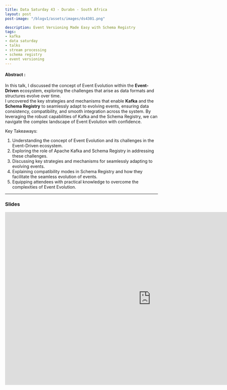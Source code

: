 ```yaml
---
title: Data Saturday 43 - Durabn - South Africa
layout: post
post-image: "/blogv1/assets/images/ds4301.png"

description: Event Versioning Made Easy with Schema Registry
tags:
- kafka
- data saturday
- talks
- stream processing
- schema registry
- event versioning
---
```


#### Abstract :
In this talk, I discussed the concept of Event Evolution within the **Event-Driven** ecosystem, exploring the challenges that arise as data formats and structures evolve over time.<br> 
I uncovered the key strategies and mechanisms that enable **Kafka** and the **Schema Registry** to seamlessly adapt to evolving events, ensuring data consistency, compatibility, and smooth integration across the system.
By leveraging the robust capabilities of Kafka and the Schema Registry, we can navigate the complex landscape of Event Evolution with confidence.

Key Takeaways:
1. Understanding the concept of Event Evolution and its challenges in the Event-Driven ecosystem.
2. Exploring the role of Apache Kafka and Schema Registry in addressing these challenges.
3. Discussing key strategies and mechanisms for seamlessly adapting to evolving events.
4. Explaining compatibility modes in Schema Registry and how they facilitate the seamless evolution of events.
5. Equipping attendees with practical knowledge to overcome the complexities of Event Evolution.

---

### Slides
<iframe src="https://docs.google.com/presentation/d/e/2PACX-1vThuXHgtDdYnYz7rDrMA5KZa0sBzR02zXuVyMOccL1nyVaaeOO1OF_XTZa9SqJ_BG3S9Q_tKQuPNX5_/embed?start=true&loop=true&delayms=5000" frameborder="0" width="960" height="569" allowfullscreen="true" mozallowfullscreen="true" webkitallowfullscreen="true"></iframe>

